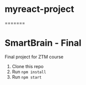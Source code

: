 

# myreact-project

=======

# SmartBrain - Final

Final project for ZTM course

1. Clone this repo
2. Run `npm install`
3. Run `npm start`

